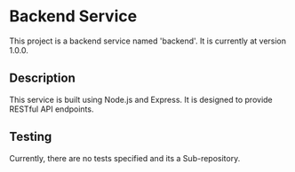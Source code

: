 # Backend Service

This project is a backend service named 'backend'. It is currently at version 1.0.0.

## Description

This service is built using Node.js and Express. It is designed to provide RESTful API endpoints.

## Testing

Currently, there are no tests specified and its a Sub-repository.
